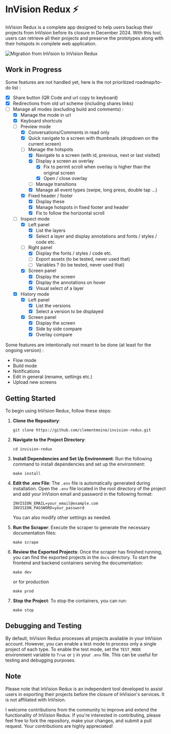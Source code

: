 # InVision Redux ⚡️

InVision Redux is a complete app designed to help users backup their projects from InVision before its closure in December 2024. With this tool, users can retrieve all their projects and preserve the prototypes along with their hotspots in complete web application.

![Migration from InVision to InVision Redux](./preview.png)

## Work in Progress

Some features are not handled yet, here is the not prioritized roadmap/to-do list :

- [x] Share button (QR Code and url copy to keyboard)
- [x] Redirections from old url scheme (including shares links)
- [ ] Manage all modes (excluding build and comments) :
  - [x] Manage the mode in url
  - [x] Keyboard shortcuts
  - [ ] Preview mode
    - [x] Conversations/Comments in read only
    - [x] Quick navigate to a screen with thumbnails (dropdown on the current screen)
    - [ ] Manage the hotspots
      - [x] Navigate to a screen (with id, previous, next or last visited)
      - [x] Display a screen as overlay
        - [x] Fix to permit scroll when overlay is higher than the original screen
        - [x] Open / close overlay
      - [ ] Manage transitions
      - [x] Manage all event types (swipe, long press, double tap ...)
    - [x] Fixed header / footer
      - [x] Display these
      - [x] Manage hotspots in fixed footer and header
      - [x] Fix to follow the horizontal scroll
  - [ ] Inspect mode
    - [x] Left panel
      - [x] List the layers
      - [x] Select a layer and display annotations and fonts / styles / code etc.
    - [ ] Right panel
      - [x] Display the fonts / styles / code etc.
      - [ ] Export assets (to be tested, never used that)
      - [ ] Variables ? (to be tested, never used that)
    - [x] Screen panel
      - [x] Display the screen
      - [x] Display the annotations on hover
      - [x] Visual select of a layer
  - [x] History mode
    - [x] Left panel
      - [x] List the versions
      - [x] Select a version to be displayed
    - [x] Screen panel
      - [x] Display the screen
      - [x] Side by side compare
      - [x] Overlay compare

Some features are intentionally not meant to be done (at least for the ongoing version) :

- Flow mode
- Build mode
- Notifications
- Edit in general (rename, settings etc.)
- Upload new screens

## Getting Started

To begin using InVision Redux, follow these steps:

1. **Clone the Repository**:

   ```
   git clone https://github.com/clementmoine/invision-redux.git
   ```

2. **Navigate to the Project Directory**:

   ```
   cd invision-redux
   ```

3. **Install Dependencies and Set Up Environment**:
   Run the following command to install dependencies and set up the environment:

   ```
   make install
   ```

4. **Edit the .env File**:
   The `.env` file is automatically generated during installation. Open the `.env` file located in the root directory of the project and add your InVision email and password in the following format:

   ```
   INVISION_EMAIL=your_email@example.com
   INVISION_PASSWORD=your_password
   ```

   You can also modify other settings as needed.

5. **Run the Scraper**:
   Execute the scraper to generate the necessary documentation files:

   ```
   make scrape
   ```

6. **Review the Exported Projects**:
   Once the scraper has finished running, you can find the exported projects in the `docs` directory. To start the frontend and backend containers serving the documentation:

   ```
   make dev
   ```

   or for production

   ```
   make prod
   ```

7. **Stop the Project**:
   To stop the containers, you can run:
   ```
   make stop
   ```

## Debugging and Testing

By default, InVision Redux processes all projects available in your InVision account. However, you can enable a test mode to process only a single project of each type. To enable the test mode, set the `TEST_MODE` environment variable to `True` or `1` in your `.env` file. This can be useful for testing and debugging purposes.

## Note

Please note that InVision Redux is an independent tool developed to assist users in exporting their projects before the closure of InVision's services. It is not affiliated with InVision.

I welcome contributions from the community to improve and extend the functionality of InVision Redux. If you're interested in contributing, please feel free to fork the repository, make your changes, and submit a pull request. Your contributions are highly appreciated!
